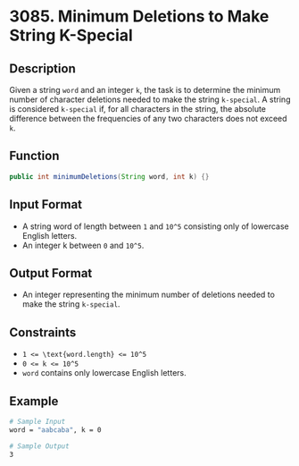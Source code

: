 # 3085. Minimum Deletions to Make String K-Special

## Description

Given a string `word` and an integer `k`, the task is to determine the minimum number of character deletions needed to make the string `k-special`. A string is considered `k-special` if, for all characters in the string, the absolute difference between the frequencies of any two characters does not exceed `k`.

## Function

```java
public int minimumDeletions(String word, int k) {}
```

## Input Format

- A string word of length between `1` and `10^5` consisting only of lowercase English letters.
- An integer k between `0` and `10^5`.

## Output Format

- An integer representing the minimum number of deletions needed to make the string `k-special`.

## Constraints

- `1 <= \text{word.length} <= 10^5`
- `0 <= k <= 10^5`
- `word` contains only lowercase English letters.

## Example

```bash
# Sample Input
word = "aabcaba", k = 0

# Sample Output
3
```
